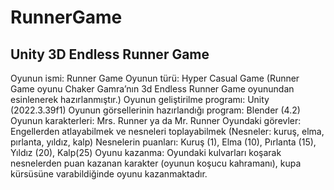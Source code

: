 # RunnerGame
Unity 3D Endless Runner Game
---------------------------
Oyunun ismi: Runner Game
Oyunun türü: Hyper Casual Game
(Runner Game oyunu Chaker Gamra’nın 3d Endless Runner Game oyunundan esinlenerek hazırlanmıştır.)
Oyunun geliştirilme programı: Unity (2022.3.39f1)
Oyunun görsellerinin hazırlandığı program: Blender (4.2)
Oyunun karakterleri: Mrs. Runner ya da Mr. Runner
Oyundaki görevler: Engellerden atlayabilmek ve nesneleri toplayabilmek (Nesneler: kuruş, elma, pırlanta, yıldız, kalp)
Nesnelerin puanları: Kuruş (1), Elma (10), Pırlanta (15), Yıldız (20), Kalp(25)
Oyunu kazanma: Oyundaki kulvarları koşarak nesnelerden puan kazanan karakter (oyunun koşucu kahramanı), kupa kürsüsüne varabildiğinde oyunu kazanmaktadır.
